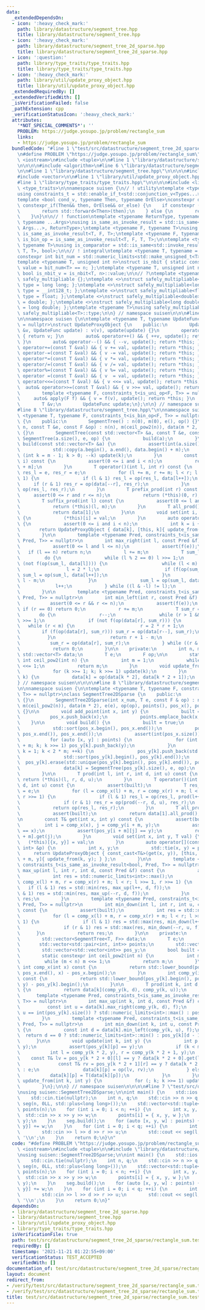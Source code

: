 ```yaml
---
data:
  _extendedDependsOn:
  - icon: ':heavy_check_mark:'
    path: library/datastructure/segment_tree.hpp
    title: library/datastructure/segment_tree.hpp
  - icon: ':heavy_check_mark:'
    path: library/datastructure/segment_tree_2d_sparse.hpp
    title: library/datastructure/segment_tree_2d_sparse.hpp
  - icon: ':question:'
    path: library/type_traits/type_traits.hpp
    title: library/type_traits/type_traits.hpp
  - icon: ':heavy_check_mark:'
    path: library/util/update_proxy_object.hpp
    title: library/util/update_proxy_object.hpp
  _extendedRequiredBy: []
  _extendedVerifiedWith: []
  _isVerificationFailed: false
  _pathExtension: cpp
  _verificationStatusIcon: ':heavy_check_mark:'
  attributes:
    '*NOT_SPECIAL_COMMENTS*': ''
    PROBLEM: https://judge.yosupo.jp/problem/rectangle_sum
    links:
    - https://judge.yosupo.jp/problem/rectangle_sum
  bundledCode: "#line 1 \"test/src/datastructure/segment_tree_2d_sparse/rectangle_sum.test.cpp\"\
    \n#define PROBLEM \"https://judge.yosupo.jp/problem/rectangle_sum\"\n\n#include\
    \ <iostream>\n#include <tuple>\n\n#line 1 \"library/datastructure/segment_tree_2d_sparse.hpp\"\
    \n\n\n\n#include <algorithm>\n#line 6 \"library/datastructure/segment_tree_2d_sparse.hpp\"\
    \n\n#line 1 \"library/datastructure/segment_tree.hpp\"\n\n\n\n#include <cassert>\n\
    #include <vector>\n\n#line 1 \"library/util/update_proxy_object.hpp\"\n\n\n\n\
    #line 1 \"library/type_traits/type_traits.hpp\"\n\n\n\n#include <limits>\n#include\
    \ <type_traits>\n\nnamespace suisen {\n// ! utility\ntemplate <typename ...Types>\n\
    using constraints_t = std::enable_if_t<std::conjunction_v<Types...>, std::nullptr_t>;\n\
    template <bool cond_v, typename Then, typename OrElse>\nconstexpr decltype(auto)\
    \ constexpr_if(Then&& then, OrElse&& or_else) {\n    if constexpr (cond_v) {\n\
    \        return std::forward<Then>(then);\n    } else {\n        return std::forward<OrElse>(or_else);\n\
    \    }\n}\n\n// ! function\ntemplate <typename ReturnType, typename Callable,\
    \ typename ...Args>\nusing is_same_as_invoke_result = std::is_same<std::invoke_result_t<Callable,\
    \ Args...>, ReturnType>;\ntemplate <typename F, typename T>\nusing is_uni_op =\
    \ is_same_as_invoke_result<T, F, T>;\ntemplate <typename F, typename T>\nusing\
    \ is_bin_op = is_same_as_invoke_result<T, F, T, T>;\n\ntemplate <typename Comparator,\
    \ typename T>\nusing is_comparator = std::is_same<std::invoke_result_t<Comparator,\
    \ T, T>, bool>;\n\n// ! integral\ntemplate <typename T, typename = constraints_t<std::is_integral<T>>>\n\
    constexpr int bit_num = std::numeric_limits<std::make_unsigned_t<T>>::digits;\n\
    template <typename T, unsigned int n>\nstruct is_nbit { static constexpr bool\
    \ value = bit_num<T> == n; };\ntemplate <typename T, unsigned int n>\nstatic constexpr\
    \ bool is_nbit_v = is_nbit<T, n>::value;\n\n// ?\ntemplate <typename T>\nstruct\
    \ safely_multipliable {};\ntemplate <>\nstruct safely_multipliable<int> { using\
    \ type = long long; };\ntemplate <>\nstruct safely_multipliable<long long> { using\
    \ type = __int128_t; };\ntemplate <>\nstruct safely_multipliable<float> { using\
    \ type = float; };\ntemplate <>\nstruct safely_multipliable<double> { using type\
    \ = double; };\ntemplate <>\nstruct safely_multipliable<long double> { using type\
    \ = long double; };\ntemplate <typename T>\nusing safely_multipliable_t = typename\
    \ safely_multipliable<T>::type;\n\n} // namespace suisen\n\n\n#line 5 \"library/util/update_proxy_object.hpp\"\
    \n\nnamespace suisen {\n\ntemplate <typename T, typename UpdateFunc, constraints_t<std::is_invocable<UpdateFunc>>\
    \ = nullptr>\nstruct UpdateProxyObject {\n    public:\n        UpdateProxyObject(T\
    \ &v, UpdateFunc update) : v(v), update(update) {}\n        operator T() const\
    \ { return v; }\n        auto& operator++() && { ++v, update(); return *this;\
    \ }\n        auto& operator--() && { --v, update(); return *this; }\n        auto&\
    \ operator+=(const T &val) && { v += val, update(); return *this; }\n        auto&\
    \ operator-=(const T &val) && { v -= val, update(); return *this; }\n        auto&\
    \ operator*=(const T &val) && { v *= val, update(); return *this; }\n        auto&\
    \ operator/=(const T &val) && { v /= val, update(); return *this; }\n        auto&\
    \ operator%=(const T &val) && { v %= val, update(); return *this; }\n        auto&\
    \ operator =(const T &val) && { v  = val, update(); return *this; }\n        auto&\
    \ operator<<=(const T &val) && { v <<= val, update(); return *this; }\n      \
    \  auto& operator>>=(const T &val) && { v >>= val, update(); return *this; }\n\
    \        template <typename F, constraints_t<is_uni_op<F, T>> = nullptr>\n   \
    \     auto& apply(F f) && { v = f(v), update(); return *this; }\n    private:\n\
    \        T &v;\n        UpdateFunc update;\n};\n\n} // namespace suisen\n\n\n\
    #line 8 \"library/datastructure/segment_tree.hpp\"\n\nnamespace suisen {\ntemplate\
    \ <typename T, typename F, constraints_t<is_bin_op<F, T>> = nullptr>\nclass SegmentTree\
    \ {\n    public:\n        SegmentTree() : n(0), m(0), e(), op() {}\n        SegmentTree(int\
    \ n, const T &e, const F &op) : n(n), m(ceil_pow2(n)), data(m * 2, e), e(e), op(op)\
    \ {}\n        SegmentTree(const std::vector<T> &a, const T &e, const F &op) :\
    \ SegmentTree(a.size(), e, op) {\n            build(a);\n        }\n        void\
    \ build(const std::vector<T> &a) {\n            assert(int(a.size()) <= m);\n\
    \            std::copy(a.begin(), a.end(), data.begin() + m);\n            for\
    \ (int k = m - 1; k > 0; --k) update(k);\n        }\n        const T& get(int\
    \ i) const {\n            assert(0 <= i and i < n);\n            return data[i\
    \ + m];\n        }\n        T operator()(int l, int r) const {\n            T\
    \ res_l = e, res_r = e;\n            for (l += m, r += m; l < r; l >>= 1, r >>=\
    \ 1) {\n                if (l & 1) res_l = op(res_l, data[l++]);\n           \
    \     if (r & 1) res_r = op(data[--r], res_r);\n            }\n            return\
    \ op(res_l, res_r);\n        }\n        T prefix_prod(int r) const {\n       \
    \     assert(0 <= r and r <= n);\n            return (*this)(0, r);\n        }\n\
    \        T suffix_prod(int l) const {\n            assert(0 <= l and l <= n);\n\
    \            return (*this)(l, m);\n        }\n        T all_prod() const {\n\
    \            return data[1];\n        }\n\n        void set(int i, const T &val)\
    \ {\n            (*this)[i] = val;\n        }\n        auto operator[](int i)\
    \ {\n            assert(0 <= i and i < n);\n            int k = i + m;\n     \
    \       return UpdateProxyObject { data[k], [this, k]{ update_from(k); } };\n\
    \        }\n\n        template <typename Pred, constraints_t<is_same_as_invoke_result<bool,\
    \ Pred, T>> = nullptr>\n        int max_right(int l, const Pred &f) const {\n\
    \            assert(0 <= l and l <= n);\n            assert(f(e));\n         \
    \   if (l == n) return n;\n            l += m;\n            T sum_l = e;\n   \
    \         do {\n                while (l % 2 == 0) l >>= 1;\n                if\
    \ (not f(op(sum_l, data[l]))) {\n                    while (l < m) {\n       \
    \                 l = 2 * l;\n                        if (f(op(sum_l, data[l])))\
    \ sum_l = op(sum_l, data[l++]);\n                    }\n                    return\
    \ l - m;\n                }\n                sum_l = op(sum_l, data[l]);\n   \
    \             l++;\n            } while ((l & -l) != l);\n            return n;\n\
    \        }\n\n        template <typename Pred, constraints_t<is_same_as_invoke_result<bool,\
    \ Pred, T>> = nullptr>\n        int min_left(int r, const Pred &f) const {\n \
    \           assert(0 <= r && r <= n);\n            assert(f(e));\n           \
    \ if (r == 0) return 0;\n            r += m;\n            T sum_r = e;\n     \
    \       do {\n                r--;\n                while (r > 1 && (r % 2)) r\
    \ >>= 1;\n                if (not f(op(data[r], sum_r))) {\n                 \
    \   while (r < m) {\n                        r = 2 * r + 1;\n                \
    \        if (f(op(data[r], sum_r))) sum_r = op(data[r--], sum_r);\n          \
    \          }\n                    return r + 1 - m;\n                }\n     \
    \           sum_r = op(data[r], sum_r);\n            } while ((r & -r) != r);\n\
    \            return 0;\n        }\n\n    private:\n        int n, m;\n       \
    \ std::vector<T> data;\n        T e;\n        F op;\n\n        static constexpr\
    \ int ceil_pow2(int n) {\n            int m = 1;\n            while (m < n) m\
    \ <<= 1;\n            return m;\n        }\n        void update_from(int k) {\n\
    \            for (k >>= 1; k; k >>= 1) update(k);\n        }\n        void update(int\
    \ k) {\n            data[k] = op(data[k * 2], data[k * 2 + 1]);\n        }\n};\n\
    } // namespace suisen\n\n\n\n#line 8 \"library/datastructure/segment_tree_2d_sparse.hpp\"\
    \n\nnamespace suisen {\n\ntemplate <typename T, typename F, constraints_t<is_bin_op<F,\
    \ T>> = nullptr>\nclass SegmentTree2DSparse {\n    public:\n        SegmentTree2DSparse()\
    \ {}\n        SegmentTree2DSparse(int x_num, T e, const F & op) : n(x_num + 1),\
    \ m(ceil_pow2(n)), data(m * 2), e(e), op(op), points(), pos_x(), pos_y(m * 2)\
    \ {}\n\n        void add_point(int x, int y) {\n            built = false;\n \
    \           pos_x.push_back(x);\n            points.emplace_back(x, y);\n    \
    \    }\n\n        void build() {\n            built = true;\n            pos_x.push_back(std::numeric_limits<int>::max());\n\
    \            std::sort(pos_x.begin(), pos_x.end());\n            pos_x.erase(std::unique(pos_x.begin(),\
    \ pos_x.end()), pos_x.end());\n            assert(int(pos_x.size()) <= n);\n \
    \           for (auto [x, y] : points) {\n                for (int k = comp_x(x)\
    \ + m; k; k >>= 1) pos_y[k].push_back(y);\n            }\n            for (int\
    \ k = 1; k < 2 * m; ++k) {\n                pos_y[k].push_back(std::numeric_limits<int>::max());\n\
    \                std::sort(pos_y[k].begin(), pos_y[k].end());\n              \
    \  pos_y[k].erase(std::unique(pos_y[k].begin(), pos_y[k].end()), pos_y[k].end());\n\
    \                data[k] = SegmentTree(pos_y[k].size(), e, op);\n            }\n\
    \        }\n\n        T prod(int l, int r, int d, int u) const {\n           \
    \ return (*this)(l, r, d, u);\n        }\n        T operator()(int l, int r, int\
    \ d, int u) const {\n            assert(built);\n            T res_l = e, res_r\
    \ = e;\n            for (l = comp_x(l) + m, r = comp_x(r) + m; l < r; l >>= 1,\
    \ r >>= 1) {\n                if (l & 1) res_l = op(res_l, prod(l++, d, u));\n\
    \                if (r & 1) res_r = op(prod(--r, d, u), res_r);\n            }\n\
    \            return op(res_l, res_r);\n        }\n        T all_prod() const {\n\
    \            assert(built);\n            return data[1].all_prod();\n        }\n\
    \n        const T& get(int x, int y) const {\n            assert(built);\n   \
    \         int i = comp_x(x), j = comp_y(i + m, y);\n            assert(pos_x[i]\
    \ == x);\n            assert(pos_y[i + m][j] == y);\n            return data[i\
    \ + m].get(j);\n        }\n        void set(int x, int y, T val) {\n         \
    \   (*this)[{x, y}] = val;\n        }\n        auto operator[](const std::pair<int,\
    \ int> &p) {\n            int x, y;\n            std::tie(x, y) = p;\n       \
    \     return UpdateProxyObject { const_cast<T&>(get(x, y)), [this, k = comp_x(x)\
    \ + m, y]{ update_from(k, y); } };\n        }\n\n        template <typename Pred,\
    \ constraints_t<is_same_as_invoke_result<bool, Pred, T>> = nullptr>\n        int\
    \ max_up(int l, int r, int d, const Pred &f) const {\n            assert(built);\n\
    \            int res = std::numeric_limits<int>::max();\n            for (l =\
    \ comp_x(l) + m, r = comp_x(r) + m; l < r; l >>= 1, r >>= 1) {\n             \
    \   if (l & 1) res = std::min(res, max_up(l++, d, f));\n                if (r\
    \ & 1) res = std::min(res, max_up(--r, d, f));\n            }\n            return\
    \ res;\n        }\n        template <typename Pred, constraints_t<is_same_as_invoke_result<bool,\
    \ Pred, T>> = nullptr>\n        int min_down(int l, int r, int u, const Pred &f)\
    \ const {\n            assert(built);\n            int res = std::numeric_limits<int>::min();\n\
    \            for (l = comp_x(l) + m, r = comp_x(r) + m; l < r; l >>= 1, r >>=\
    \ 1) {\n                if (l & 1) res = std::max(res, min_down(l++, u, f));\n\
    \                if (r & 1) res = std::max(res, min_down(--r, u, f));\n      \
    \      }\n            return res;\n        }\n\n    private:\n        int n, m;\n\
    \        std::vector<SegmentTree<T, F>> data;\n        T e;\n        F op;\n \
    \       std::vector<std::pair<int, int>> points;\n        std::vector<int> pos_x;\n\
    \        std::vector<std::vector<int>> pos_y;\n        bool built = true;\n\n\
    \        static constexpr int ceil_pow2(int n) {\n            int m = 1;\n   \
    \         while (m < n) m <<= 1;\n            return m;\n        }\n\n       \
    \ int comp_x(int x) const {\n            return std::lower_bound(pos_x.begin(),\
    \ pos_x.end(), x) - pos_x.begin();\n        }\n        int comp_y(int k, int y)\
    \ const {\n            return std::lower_bound(pos_y[k].begin(), pos_y[k].end(),\
    \ y) - pos_y[k].begin();\n        }\n\n        T prod(int k, int d, int u) const\
    \ {\n            return data[k](comp_y(k, d), comp_y(k, u));\n        }\n\n  \
    \      template <typename Pred, constraints_t<is_same_as_invoke_result<bool, Pred,\
    \ T>> = nullptr>\n        int max_up(int k, int d, const Pred &f) const {\n  \
    \          const int u = data[k].max_right(comp_y(k, d), f);\n            return\
    \ u == int(pos_y[k].size()) ? std::numeric_limits<int>::max() : pos_y[k][u];\n\
    \        }\n        template <typename Pred, constraints_t<is_same_as_invoke_result<bool,\
    \ Pred, T>> = nullptr>\n        int min_down(int k, int u, const Pred &f) const\
    \ {\n            const int d = data[k].min_left(comp_y(k, u), f);\n          \
    \  return d == 0 ? std::numeric_limits<int>::min() : pos_y[k][d - 1] + 1;\n  \
    \      }\n\n        void update(int k, int y) {\n            int p = comp_y(k,\
    \ y);\n            assert(pos_y[k][p] == y);\n            if (k < m) {\n     \
    \           int l = comp_y(k * 2, y), r = comp_y(k * 2 + 1, y);\n            \
    \    const T& lv = pos_y[k * 2 + 0][l] == y ? data[k * 2 + 0].get(l) : e;\n  \
    \              const T& rv = pos_y[k * 2 + 1][r] == y ? data[k * 2 + 1].get(r)\
    \ : e;\n                data[k][p] = op(lv, rv);\n            } else {\n     \
    \           data[k][p] = T(data[k][p]);\n            }\n        }\n        void\
    \ update_from(int k, int y) {\n            for (; k; k >>= 1) update(k, y);\n\
    \        }\n};\n\n} // namespace suisen\n\n\n\n#line 7 \"test/src/datastructure/segment_tree_2d_sparse/rectangle_sum.test.cpp\"\
    \nusing suisen::SegmentTree2DSparse;\n\nint main() {\n    std::ios::sync_with_stdio(false);\n\
    \    std::cin.tie(nullptr);\n    int n, q;\n    std::cin >> n >> q;\n    SegmentTree2DSparse\
    \ seg(n, 0LL, std::plus<long long>());\n    std::vector<std::tuple<int, int, int>>\
    \ points(n);\n    for (int i = 0; i < n; ++i) {\n        int x, y, w;\n      \
    \  std::cin >> x >> y >> w;\n        points[i] = { x, y, w };\n        seg.add_point(x,\
    \ y);\n    }\n    seg.build();\n    for (auto [x, y, w] : points) {\n        seg[{x,\
    \ y}] += w;\n    }\n    for (int i = 0; i < q; ++i) {\n        int l, d, r, u;\n\
    \        std::cin >> l >> d >> r >> u;\n        std::cout << seg(l, r, d, u) <<\
    \ '\\n';\n    }\n    return 0;\n}\n"
  code: "#define PROBLEM \"https://judge.yosupo.jp/problem/rectangle_sum\"\n\n#include\
    \ <iostream>\n#include <tuple>\n\n#include \"library/datastructure/segment_tree_2d_sparse.hpp\"\
    \nusing suisen::SegmentTree2DSparse;\n\nint main() {\n    std::ios::sync_with_stdio(false);\n\
    \    std::cin.tie(nullptr);\n    int n, q;\n    std::cin >> n >> q;\n    SegmentTree2DSparse\
    \ seg(n, 0LL, std::plus<long long>());\n    std::vector<std::tuple<int, int, int>>\
    \ points(n);\n    for (int i = 0; i < n; ++i) {\n        int x, y, w;\n      \
    \  std::cin >> x >> y >> w;\n        points[i] = { x, y, w };\n        seg.add_point(x,\
    \ y);\n    }\n    seg.build();\n    for (auto [x, y, w] : points) {\n        seg[{x,\
    \ y}] += w;\n    }\n    for (int i = 0; i < q; ++i) {\n        int l, d, r, u;\n\
    \        std::cin >> l >> d >> r >> u;\n        std::cout << seg(l, r, d, u) <<\
    \ '\\n';\n    }\n    return 0;\n}"
  dependsOn:
  - library/datastructure/segment_tree_2d_sparse.hpp
  - library/datastructure/segment_tree.hpp
  - library/util/update_proxy_object.hpp
  - library/type_traits/type_traits.hpp
  isVerificationFile: true
  path: test/src/datastructure/segment_tree_2d_sparse/rectangle_sum.test.cpp
  requiredBy: []
  timestamp: '2021-11-21 01:22:55+09:00'
  verificationStatus: TEST_ACCEPTED
  verifiedWith: []
documentation_of: test/src/datastructure/segment_tree_2d_sparse/rectangle_sum.test.cpp
layout: document
redirect_from:
- /verify/test/src/datastructure/segment_tree_2d_sparse/rectangle_sum.test.cpp
- /verify/test/src/datastructure/segment_tree_2d_sparse/rectangle_sum.test.cpp.html
title: test/src/datastructure/segment_tree_2d_sparse/rectangle_sum.test.cpp
---
```

